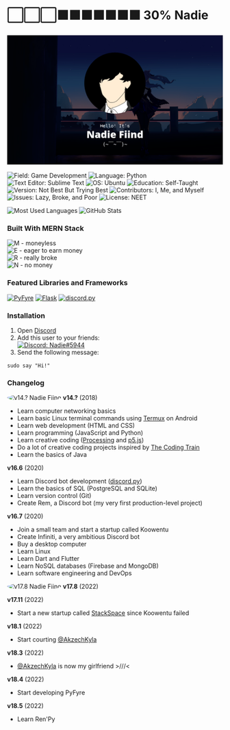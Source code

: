 # ⬜⬜⬜⬛⬛⬛⬛⬛⬛⬛ 30% Nadie
<img
	alt="Hello! It's Nadie Fiind"
	src="wall.png"
/>

<img
	alt="Field: Game Development"
	src="https://img.shields.io/badge/Field-Game%20Development-%23ba95e3?style=for-the-badge"
/>
<img
	alt="Language: Python"
	src="https://img.shields.io/badge/Language-Python-%23376fa0?style=for-the-badge"
/>
<img
	alt="Text Editor: Sublime Text"
	src="https://img.shields.io/badge/Text%20Editor-Sublime%20Text-%23ff9800?style=for-the-badge"
/>
<img
	alt="OS: Ubuntu"
	src="https://img.shields.io/badge/OS-Ubuntu-%23dd4814?style=for-the-badge"
/>
<img
	alt="Education: Self-Taught"
	src="https://img.shields.io/badge/Education-Self--Taught-informational?style=for-the-badge"
/>
<img
	alt="Version: Not Best But Trying Best"
	src="https://img.shields.io/badge/Version-Not%20Best%20But%20Trying%20Best-success?style=for-the-badge"
/>
<img
	alt="Contributors: I, Me, and Myself"
	src="https://img.shields.io/badge/Contributors-I%2C%20Me%2C%20and%20Myself-blueviolet?style=for-the-badge"
/>
<img
	alt="Issues: Lazy, Broke, and Poor"
	src="https://img.shields.io/badge/Issues-Lazy%2C%20Broke%2C%20and%20Poor-critical?style=for-the-badge"
/>
<img
	alt="License: NEET"
	src="https://img.shields.io/badge/License-NEET-green?style=for-the-badge"
/>

<img
	alt="Most Used Languages"
	src="https://github-readme-stats.vercel.app/api?username=nadiefiind&theme=midnight-purple&count_private=true&show_icons=true&custom_title=GitHub%20Stats&include_all_commits=true"
/>
<img
	alt="GitHub Stats"
	src="https://github-readme-stats.vercel.app/api/top-langs/?username=nadiefiind&langs_count=8&layout=compact"
/>

### Built With MERN Stack
<img
	alt="M - moneyless"
	src="https://img.shields.io/badge/M-moneyless-brightgreen?style=for-the-badge"
/><br />
<img
	alt="E - eager to earn money"
	src="https://img.shields.io/badge/E-eager%20to%20earn%20money-lightgrey?style=for-the-badge"
/><br />
<img
	alt="R - really broke"
	src="https://img.shields.io/badge/R-really%20broke-blue?style=for-the-badge"
/><br />
<img
	alt="N - no money"
	src="https://img.shields.io/badge/N-no%20money-green?style=for-the-badge"
/>

### Featured Libraries and Frameworks
<a href="https://github.com/pyfyre/pyfyre" target="_blank"><img
	alt="PyFyre"
	src="https://avatars.githubusercontent.com/u/81043230?s=280&v=4"
	style="width: 50px;"
/></a>
<a href="https://github.com/pallets/flask" target="_blank"><img
	alt="Flask"
	src="https://cdn.hashnode.com/res/hashnode/image/upload/v1615396992718/UBhOk2Nwz.jpeg"
	style="width: 50px;"
/></a>
<a href="https://github.com/Rapptz/discord.py" target="_blank"><img
	alt="discord.py"
	src="https://opencollective-production.s3.us-west-1.amazonaws.com/65ce4980-9d08-11ec-b627-7dcae50745f0.png"
	style="width: 50px;"
/></a>

### Installation
1. Open [Discord](https://discord.com/login)
2. Add this user to your friends:  
<a href="https://discord.com/users/459745032811839500" target="_blank"><img
	alt="Discord: Nadie#5944"
	src="https://img.shields.io/badge/Discord-Nadie%235944-%235562ea?style=for-the-badge"
/></a>
3. Send the following message:
```discord
sudo say "Hi!"
```

### Changelog

<img
	alt="v14.? Nadie Fiind"
	src="https://cdn.discordapp.com/attachments/1029010066952699974/1045191490357440552/Avatar.png"
	style="width: 50px; border-radius: 100%;"
/>
**v14.?** (2018)  
- Learn computer networking basics
- Learn basic Linux terminal commands using [Termux](https://termux.dev/en/) on Android
- Learn web development (HTML and CSS)
- Learn programming (JavaScript and Python)
- Learn creative coding ([Processing](https://processing.org/) and [p5.js](https://p5js.org/))
- Do a lot of creative coding projects inspired by [The Coding Train](https://www.youtube.com/@TheCodingTrain)
- Learn the basics of Java

**v16.6** (2020)  
- Learn Discord bot development ([discord.py](https://discordpy.readthedocs.io/en/stable/))
- Learn the basics of SQL (PostgreSQL and SQLite)
- Learn version control (Git)
- Create Rem, a Discord bot (my very first production-level project)

**v16.7** (2020)  
- Join a small team and start a startup called Koowentu
- Create Infiniti, a very ambitious Discord bot
- Buy a desktop computer
- Learn Linux
- Learn Dart and Flutter
- Learn NoSQL databases (Firebase and MongoDB)
- Learn software engineering and DevOps

<img
	alt="v17.8 Nadie Fiind"
	src="https://nadiefiind.github.io/images/avatar.png"
	style="width: 50px; border-radius: 100%;"
/>
**v17.8** (2022)  

**v17.11** (2022)  
- Start a new startup called [StackSpace](https://github.com/StackSpacePH) since Koowentu failed

**v18.1** (2022)  
- Start courting [@AkzechKyla](https://github.com/AkzechKyla)

**v18.3** (2022)  
- [@AkzechKyla](https://github.com/AkzechKyla) is now my girlfriend >///<

**v18.4** (2022)  
- Start developing PyFyre

**v18.5** (2022)  
- Learn Ren'Py
